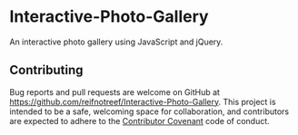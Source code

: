 # Interactive-Photo-Gallery
An interactive photo gallery using JavaScript and jQuery.


## Contributing

Bug reports and pull requests are welcome on GitHub at https://github.com/reifnotreef/Interactive-Photo-Gallery. This project is intended to be a safe, welcoming space for collaboration, and contributors are expected to adhere to the [Contributor Covenant](http://contributor-covenant.org) code of conduct.

